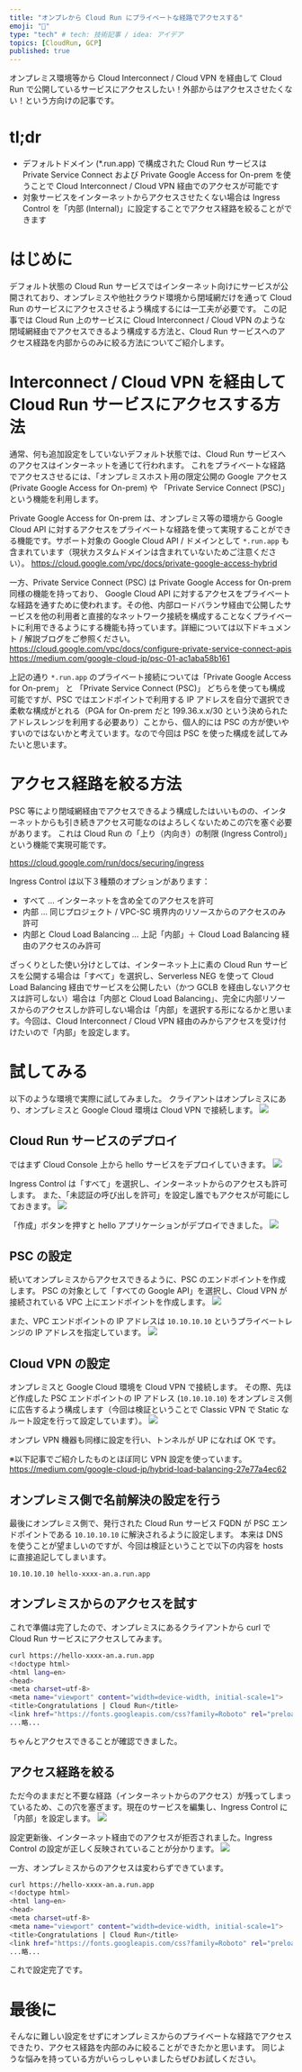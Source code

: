 ```yaml
---
title: "オンプレから Cloud Run にプライベートな経路でアクセスする"
emoji: "🐶"
type: "tech" # tech: 技術記事 / idea: アイデア
topics: [CloudRun, GCP]
published: true
---
```

オンプレミス環境等から Cloud Interconnect / Cloud VPN を経由して Cloud Run で公開しているサービスにアクセスしたい！外部からはアクセスさせたくない！という方向けの記事です。

# tl;dr
- デフォルトドメイン (*.run.app) で構成された Cloud Run サービスは Private Service Connect および Private Google Access for On-prem を使うことで Cloud Interconnect / Cloud VPN 経由でのアクセスが可能です
- 対象サービスをインターネットからアクセスさせたくない場合は Ingress Control を「内部 (Internal)」に設定することでアクセス経路を絞ることができます

# はじめに
デフォルト状態の Cloud Run サービスではインターネット向けにサービスが公開されており、オンプレミスや他社クラウド環境から閉域網だけを通って Cloud Run のサービスにアクセスさせるよう構成するには一工夫が必要です。
この記事では Cloud Run 上のサービスに Cloud Interconnect / Cloud VPN のような閉域網経由でアクセスできるよう構成する方法と、Cloud Run サービスへのアクセス経路を内部からのみに絞る方法についてご紹介します。

# Interconnect / Cloud VPN を経由して Cloud Run サービスにアクセスする方法
通常、何も追加設定をしていないデフォルト状態では、Cloud Run サービスへのアクセスはインターネットを通じて行われます。
これをプライベートな経路でアクセスさせるには、「オンプレミスホスト用の限定公開の Google アクセス (Private Google Access for On-prem) や 「Private Service Connect (PSC)」という機能を利用します。

Private Google Access for On-prem は、オンプレミス等の環境から Google Cloud API に対するアクセスをプライベートな経路を使って実現することができる機能です。サポート対象の Google Cloud API / ドメインとして `*.run.app` も含まれています（現状カスタムドメインは含まれていないためご注意ください）。
https://cloud.google.com/vpc/docs/private-google-access-hybrid

一方、Private Service Connect (PSC) は Private Google Access for On-prem 同様の機能を持っており、 Google Cloud API に対するアクセスをプライベートな経路を通すために使われます。その他、内部ロードバランサ経由で公開したサービスを他の利用者と直接的なネットワーク接続を構成することなくプライベートに利用できるようにする機能も持っています。詳細については以下ドキュメント / 解説ブログをご参照ください。
https://cloud.google.com/vpc/docs/configure-private-service-connect-apis
https://medium.com/google-cloud-jp/psc-01-ac1aba58b161

上記の通り `*.run.app` のプライベート接続については「Private Google Access for On-prem」 と 「Private Service Connect (PSC)」 どちらを使っても構成可能ですが、PSC ではエンドポイントで利用する IP アドレスを自分で選択でき柔軟な構成がとれる（PGA for On-prem だと 199.36.x.x/30 という決められたアドレスレンジを利用する必要あり）ことから、個人的には PSC の方が使いやすいのではないかと考えています。なので今回は PSC を使った構成を試してみたいと思います。

# アクセス経路を絞る方法
PSC 等により閉域網経由でアクセスできるよう構成したはいいものの、インターネットからも引き続きアクセス可能なのはよろしくないためこの穴を塞ぐ必要があります。
これは Cloud Run の「上り（内向き）の制限 (Ingress Control)」という機能で実現可能です。

https://cloud.google.com/run/docs/securing/ingress

Ingress Control は以下３種類のオプションがあります：
- すべて ... インターネットを含め全てのアクセスを許可
- 内部 ... 同じプロジェクト / VPC-SC 境界内のリソースからのアクセスのみ許可
- 内部と Cloud Load Balancing ... 上記「内部」＋ Cloud Load Balancing 経由のアクセスのみ許可

ざっくりとした使い分けとしては、インターネット上に素の Cloud Run サービスを公開する場合は「すべて」を選択し、Serverless NEG を使って Cloud Load Balancing 経由でサービスを公開したい（かつ GCLB を経由しないアクセスは許可しない）場合は「内部と Cloud Load Balancing」、完全に内部リソースからのアクセスしか許可しない場合は「内部」を選択する形になるかと思います。今回は、Cloud Interconnect / Cloud VPN 経由のみからアクセスを受け付けたいので「内部」を設定します。

# 試してみる
以下のような環境で実際に試してみました。
クライアントはオンプレミスにあり、オンプレミスと Google Cloud 環境は Cloud VPN で接続します。
![](/images/run-psc/overview.png)

## Cloud Run サービスのデプロイ
ではまず Cloud Console 上から hello サービスをデプロイしていきます。
![](/images/run-psc/run001.png)

Ingress Control は「すべて」を選択し、インターネットからのアクセスも許可します。
また、「未認証の呼び出しを許可」を設定し誰でもアクセスが可能にしておきます。
![](/images/run-psc/run002.png)

「作成」ボタンを押すと hello アプリケーションがデプロイできました。
![](/images/run-psc/run003.png)

## PSC の設定
続いてオンプレミスからアクセスできるように、PSC のエンドポイントを作成します。
PSC の対象として「すべての Google API」を選択し、Cloud VPN が接続されている VPC 上にエンドポイントを作成します。
![](/images/run-psc/psc001.png)

また、VPC エンドポイントの IP アドレスは `10.10.10.10` というプライベートレンジの IP アドレスを指定しています。
![](/images/run-psc/psc002.png)

## Cloud VPN の設定
オンプレミスと Google Cloud 環境を Cloud VPN で接続します。
その際、先ほど作成した PSC エンドポイントの IP アドレス (`10.10.10.10`) をオンプレミス側に広告するよう構成します（今回は検証ということで Classic VPN で Static なルート設定を行って設定しています）。
![](/images/run-psc/vpn001.png)

オンプレ VPN 機器も同様に設定を行い、トンネルが UP になれば OK です。

※以下記事でご紹介したものとほぼ同じ VPN 設定を使っています。
https://medium.com/google-cloud-jp/hybrid-load-balancing-27e77a4ec62

## オンプレミス側で名前解決の設定を行う
最後にオンプレミス側で、発行された Cloud Run サービス FQDN が PSC エンドポイントである `10.10.10.10` に解決されるように設定します。
本来は DNS を使うことが望ましいのですが、今回は検証ということで以下の内容を hosts に直接追記してしまいます。
```
10.10.10.10 hello-xxxx-an.a.run.app
```

## オンプレミスからのアクセスを試す
これで準備は完了したので、オンプレミスにあるクライアントから curl で Cloud Run サービスにアクセスしてみます。
```bash
curl https://hello-xxxx-an.a.run.app
<!doctype html>
<html lang=en>
<head>
<meta charset=utf-8>
<meta name="viewport" content="width=device-width, initial-scale=1">
<title>Congratulations | Cloud Run</title>
<link href="https://fonts.googleapis.com/css?family=Roboto" rel="preload" as="font">
...略...
```

ちゃんとアクセスできることが確認できました。

## アクセス経路を絞る
ただ今のままだと不要な経路（インターネットからのアクセス）が残ってしまっているため、この穴を塞ぎます。現在のサービスを編集し、Ingress Control に「内部」を設定します。
![](/images/run-psc/run004.png)

設定更新後、インターネット経由でのアクセスが拒否されました。Ingress Control の設定が正しく反映されていることが分かります。
![](/images/run-psc/run005.png)

一方、オンプレミスからのアクセスは変わらずできています。
```bash
curl https://hello-xxxx-an.a.run.app
<!doctype html>
<html lang=en>
<head>
<meta charset=utf-8>
<meta name="viewport" content="width=device-width, initial-scale=1">
<title>Congratulations | Cloud Run</title>
<link href="https://fonts.googleapis.com/css?family=Roboto" rel="preload" as="font">
...略...
```

これで設定完了です。

# 最後に
そんなに難しい設定をせずにオンプレミスからのプライベートな経路でアクセスできたり、アクセス経路を内部のみに絞ることができたかと思います。
同じような悩みを持っている方がいらっしゃいましたらぜひお試しください。